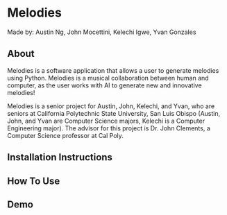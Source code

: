 # Melodies
Made by: Austin Ng, John Mocettini, Kelechi Igwe, Yvan Gonzales

## About
Melodies is a software application that allows a user to generate melodies using Python. Melodies is a musical collaboration between human and computer, as the user works with AI to generate new and innovative melodies!

Melodies is a senior project for Austin, John, Kelechi, and Yvan, who are seniors at California Polytechnic State University, San Luis Obispo (Austin, John, and Yvan are Computer Science majors, Kelechi is a Computer Engineering major). The advisor for this project is Dr. John Clements, a Computer Science professor at Cal Poly.

## Installation Instructions
<coming soon>

## How To Use
<coming soon>
  
## Demo
<coming soon>
